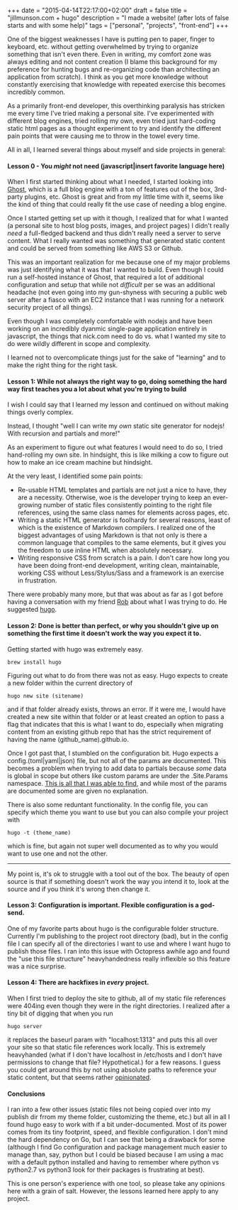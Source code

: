 +++
date = "2015-04-14T22:17:00+02:00"
draft = false
title = "jillmunson.com + hugo"
description = "I made a website! (after lots of false starts and with some help)"
tags = ["personal", "projects", "front-end"]
+++

One of the biggest weaknesses I have is putting pen to paper, finger to keyboard, etc. without getting overwhelmed by trying to organize something that isn't even there.  Even in writing, my comfort zone was always editing and not content creation (I blame this background for my preference for hunting bugs and re-organizing code than architecting an application from scratch).  I think as you get more knowledge without constantly exercising that knowledge with repeated exercise this becomes incredibly common.  


As a primarily front-end developer, this overthinking paralysis has stricken me every time I've tried making a personal site.  I've experimented with different blog engines, tried rolling my own, even tried just hard-coding static html pages as a thought experiment to try and identify the different pain points that were causing me to throw in the towel every time.  


All in all, I learned several things about myself and side projects in general:


#### Lesson 0 - You *might* not need (javascript|insert favorite language here) 

When I first started thinking about what I needed, I started looking into [Ghost](https://github.com/tryghost/Ghost), which is a full blog engine with a ton of features out of the box, 3rd-party plugins, etc.  Ghost is great and from my little time with it, seems like the kind of thing that could really fit the use case of needing a blog engine.


Once I started getting set up with it though, I realized that for what I wanted (a personal site to host blog posts, images, and project pages) I didn't really *need* a full-fledged backend and thus didn't really need a server to serve content.  What I really wanted was something that generated static content and could be served from something like AWS S3 or Github.


This was an important realization for me because one of my major problems was just identifying what it was that I wanted to build.  Even though I could run a self-hosted instance of Ghost, that required a lot of additional configuration and setup that while not *difficult* per se was an additional headache (not even going into my gun-shyness with securing a public web server after a fiasco with an EC2 instance that I was running for a network security project of all things).


Even though I was completely comfortable with nodejs and have been working on an incredibly dyanmic single-page application entirely in javascript, the things that nick.com need to do vs. what I wanted my site to do were wildly different in scope and complexity.  


I learned not to overcomplicate things just for the sake of "learning" and to make the right thing for the right task.  


#### Lesson 1: While not always the right way to go, doing something the hard way first teaches you a lot about what you're trying to build



I wish I could say that I learned my lesson and continued on without making things overly complex.


Instead, I thought "well I can write my *own* static site generator for nodejs!  With recursion and partials and more!"


As an experiment to figure out what features I would need to do so, I tried hand-rolling my own site.  In hindsight, this is like milking a cow to figure out how to make an ice cream machine but hindsight.


At the very least, I identified some pain points:

-  Re-usable HTML templates and partials are not just a nice to have, they are a necessity.  Otherwise, woe is the developer trying to keep an ever-growing number of static files consistently pointing to the right file references, using the same class names for elements across pages, etc.
-  Writing a static HTML generator is foolhardy for several reasons, least of which is the existence of Markdown compilers.  I realized one of the biggest advantages of using Markdown is that not only is there a common language that compiles to the same elements, but it gives you the freedom to use inline HTML when absolutely necessary.  
-  Writing responsive CSS from scratch is a pain.  I don't care how long you have been doing front-end development, writing clean, maintainable, working CSS without Less/Stylus/Sass and a framework is an exercise in frustration.  

There were probably many more, but that was about as far as I got before having a conversation with my friend [Rob](http://www.robxu9.com/) about what I was trying to do.  He suggested [hugo](http://gohugo.io/).


#### Lesson 2: Done is better than perfect, or why you shouldn't give up on something the first time it doesn't work the way you expect it to.

Getting started with hugo was extremely easy.  
````
brew install hugo
````

Figuring out what to do from there was not as easy.  Hugo expects to create a new folder within the current directory of 
````
hugo new site (sitename)
````
and if that folder already exists, throws an error.  If it were me, I would have created a new site within that folder or at least created an option to pass a flag that indicates that this is what I want to do, especially when migrating content from an existing github repo that has the strict requirement of having the name (github_name).github.io.  

Once I got past that, I stumbled on the configuration bit.  Hugo expects a config.(toml|yaml|json) file, but not all of the params are documented.  This becomes a problem when trying to add data to partials because *some* data is global in scope but others like custom params are under the .Site.Params namespace.  [This is all that I was able to find](http://gohugo.io/overview/configuration/), and while most of the params are documented some are given no explanation.  

There is also some reduntant functionality.  In the config file, you can specify which theme you want to use but you can also compile your project with 
````
hugo -t (theme_name)
````
which is fine, but again not super well documented as to why you would want to use one and not the other.

---

My point is, it's ok to struggle with a tool out of the box.  The beauty of open source is that if something doesn't work the way you intend it to, look at the source and if you think it's wrong then change it.  

#### Lesson 3: Configuration is important.  Flexible configuration is a god-send.


One of my favorite parts about hugo is the configurable folder structure.  Currently I'm publishing to the project root directory (bad), but in the config file I can specify all of the directories I want to use and where I want hugo to publish those files.  I ran into this issue with Octopress awhile ago and found the "use this file structure" heavyhandedness really inflexible so this feature was a nice surprise.  

#### Lesson 4: There are hackfixes in *every* project.  

When I first tried to deploy the site to github, all of my static file references were 404ing even though they were in the right directories.  I realized after a tiny bit of digging that when you run 
````
hugo server
````
it replaces the baseurl param with "localhost:1313" and puts this all over your site so that static file references work locally.  This is extremely heavyhanded (what if I don't have localhost in /etc/hosts and I don't have permissions to change that file?  Hypothetical.) for a few reasons.  I guess you could get around this by not using absolute paths to reference your static content, but that seems rather [opinionated](http://stackoverflow.com/questions/2005079/absolute-vs-relative-urls).  

#### Conclusions

I ran into a few other issues (static files not being copied over into my publish dir frrom my theme folder, customizing the theme, etc.) but all in all I found hugo easy to work with if a bit under-documented.  Most of its power comes from its tiny footprint, speed, and flexible configuration.  I don't mind the hard dependency on Go, but I can see that being a drawback for some (although I find Go configuration and package management much easier to manage than, say, python but I could be biased because I am using a mac with a default python installed and having to remember where python vs python2.7 vs python3 look for their packages is frustrating at best).  


This is one person's experience with one tool, so please take any opinions here with a grain of salt.  However, the lessons learned here apply to any project.  


